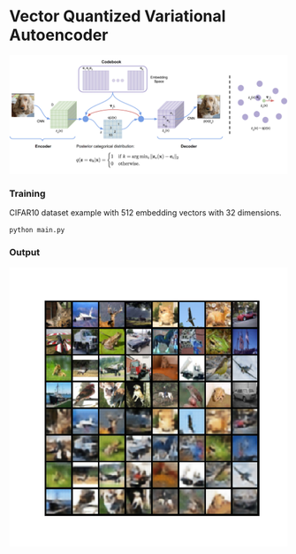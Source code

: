 # Vector Quantized Variational Autoencoder

![alt text](architecture.png)

### Training
CIFAR10 dataset example with 512 embedding vectors with 32 dimensions.
```
python main.py
```

### Output
![alt text](examples.png)
